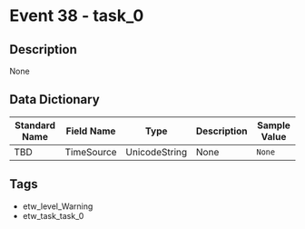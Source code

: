# Event 38 - task_0

## Description
None

## Data Dictionary
|Standard Name|Field Name|Type|Description|Sample Value|
|---|---|---|---|---|
|TBD|TimeSource|UnicodeString|None|`None`|

## Tags
* etw_level_Warning
* etw_task_task_0